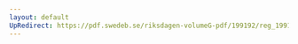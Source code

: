 ```yaml
---
layout: default
UpRedirect: https://pdf.swedeb.se/riksdagen-volumeG-pdf/199192/reg_199192/reg_199192_0881.pdf
---
```

